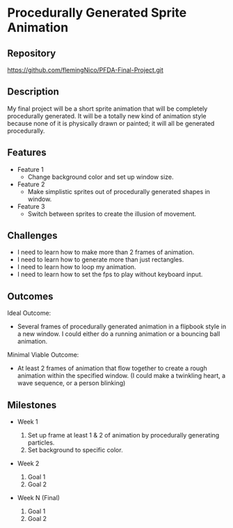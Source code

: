 # Procedurally Generated Sprite Animation

## Repository
<https://github.com/flemingNico/PFDA-Final-Project.git>

## Description
My final project will be a short sprite animation that will be completely procedurally generated. It will be a totally new kind of animation style because none of it is physically drawn or painted; it will all be generated procedurally.

## Features
- Feature 1
	- Change background color and set up window size.
- Feature 2
	- Make simplistic sprites out of procedurally generated shapes in window.
- Feature 3 
	- Switch between sprites to create the illusion of movement.

## Challenges
- I need to learn how to make more than 2 frames of animation.
- I need to learn how to generate more than just rectangles.
- I need to learn how to loop my animation.
- I need to learn how to set the fps to play without keyboard input.

## Outcomes
Ideal Outcome:
- Several frames of procedurally generated animation in a flipbook style in a new window. I could either do a running animation or a bouncing ball animation.

Minimal Viable Outcome:
- At least 2 frames of animation that flow together to create a rough animation within the specified window. (I could make a twinkling heart, a wave sequence, or a person blinking)

## Milestones

- Week 1
  1. Set up frame at least 1 & 2 of animation by procedurally generating particles.
  2. Set background to specific color.

- Week 2
  1. Goal 1
  2. Goal 2

- Week N (Final)
  1. Goal 1
  2. Goal 2
